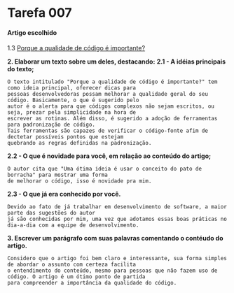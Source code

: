 # Tarefa 007

#### **Artigo escolhido**

1.3 [Porque a qualidade de código é importante?](https://ezdevs.com.br/porque-a-qualidade-de-codigo-e-importante/)

**2. Elaborar um texto sobre um deles, destacando:**
  **2.1 - A idéias principais do texto;**

    O texto intitulado "Porque a qualidade de código é importante?" tem como ideia principal, oferecer dicas para 
    pessoas desenvolvedoras possam melhorar a qualidade geral do seu código. Basicamente, o que é sugerido pelo 
    autor é o alerta para que códigos complexos não sejam escritos, ou seja, prezar pela simplicidade na hora de 
    escrever as rotinas. Além disso, é sugerido a adoção de ferramentas para padronização de código. 
    Tais ferramentas são capazes de verificar o código-fonte afim de dectetar possíveis pontos que estejam 
    quebrando as regras definidas na padronização.


  **2.2 - O que é novidade para você, em relação ao conteúdo do artigo;**

    O autor cita que "Uma ótima ideia é usar o conceito do pato de borracha" para mostrar uma forma 
    de melhorar o código, isso é novidade pra mim.

  **2.3 - O que já era conhecido por você.**

    Devido ao fato de já trabalhar em desenvolvimento de software, a maior parte das sugestões do autor 
    já são conhecidas por mim, uma vez que adotamos essas boas práticas no dia-a-dia com a equipe de desenvolvimento.

**3. Escrever um parágrafo com suas palavras comentando o contéudo do artigo.**

    Considero que o artigo foi bem claro e interessante, sua forma simples de abordar o assunto com certeza facilita 
    o entendimento do conteúdo, mesmo para pessoas que não fazem uso de código. O artigo é um ótimo ponto de partida 
    para compreender a importância da qualidade do código.
